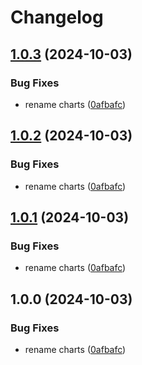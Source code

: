 # Changelog

## [1.0.3](https://github.com/aajimal/release-please-monorepo/compare/hello-helm-v1.0.2...hello-helm@v1.0.3) (2024-10-03)


### Bug Fixes

* rename charts ([0afbafc](https://github.com/aajimal/release-please-monorepo/commit/0afbafcd21e67c9de4e80b61f2308f4f73cdeb7e))

## [1.0.2](https://github.com/aajimal/release-please-monorepo/compare/hello-helm-v1.0.1...hello-helm@v1.0.2) (2024-10-03)


### Bug Fixes

* rename charts ([0afbafc](https://github.com/aajimal/release-please-monorepo/commit/0afbafcd21e67c9de4e80b61f2308f4f73cdeb7e))

## [1.0.1](https://github.com/aajimal/release-please-monorepo/compare/hello-helm-v1.0.0...hello-helm@v1.0.1) (2024-10-03)


### Bug Fixes

* rename charts ([0afbafc](https://github.com/aajimal/release-please-monorepo/commit/0afbafcd21e67c9de4e80b61f2308f4f73cdeb7e))

## 1.0.0 (2024-10-03)


### Bug Fixes

* rename charts ([0afbafc](https://github.com/aajimal/release-please-monorepo/commit/0afbafcd21e67c9de4e80b61f2308f4f73cdeb7e))
